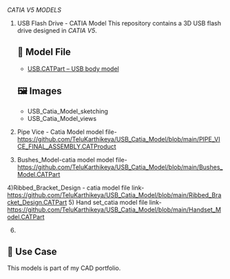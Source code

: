 *CATIA V5 MODELS*


1)  USB Flash Drive - CATIA Model
    This repository contains a 3D USB flash drive designed in *CATIA V5*.
    
    ## 📁 Model File
    - [USB.CATPart – USB body model](https://github.com/TeluKarthikeya/USB_Catia_Model/blob/main/USB_Catia_Model.CATPart)

    ## 🖼 Images
    - USB_Catia_Model_sketching
    - USB_Catia_Model_views

2)  Pipe Vice - Catia Model
    model file- https://github.com/TeluKarthikeya/USB_Catia_Model/blob/main/PIPE_VICE_FINAL_ASSEMBLY.CATProduct

3) Bushes_Model-catia model
   model file- https://github.com/TeluKarthikeya/USB_Catia_Model/blob/main/Bushes_Model.CATPart

4)Ribbed_Bracket_Design - catia model
  file link- https://github.com/TeluKarthikeya/USB_Catia_Model/blob/main/Ribbed_Bracket_Design.CATPart
5) Hand set_catia model
   file link-https://github.com/TeluKarthikeya/USB_Catia_Model/blob/main/Handset_Model.CATPart
   
6)  





## 💼 Use Case
This models is part of my CAD portfolio.
